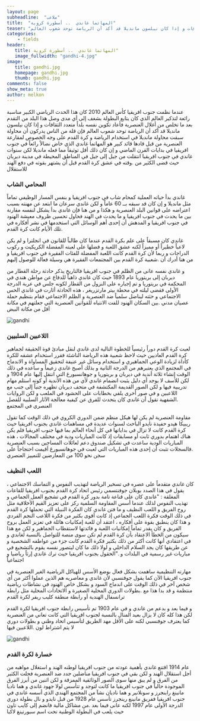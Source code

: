 ```yaml
---
layout: page
subheadline:  "ملاعب"
title:  "المهاتما غاندي  .. أسطورة كروية"
teaser: "عندما نظمت جنوب افريقيا كأس العالم 2010 كان هذا الحدث الرياضي الكبير مناسبة رائعة لتذكير العالم الذي كان يتابع البطولة بشغف إلى أي مدى وصل هذا البلد من التقدم بعد ما تخلص من أغلال العنصرية فأعاد تكوين نفسه بلداً متعدد الثقافات و إذا كان نيلسون مانديلا قد أكد أن الرياضة توحد شعوب العالم"
categories:
    - fields
header:
   title: المهاتما غاندي  .. أسطورة كروية"
   image_fullwidth: "gandhi-4.jpg"
image:
   title: gandhi.jpg
   homepage: gandhi.jpg
   thumb: gandhi.jpg
comments: false
show_meta: true
author: melkon
---
```



عندما نظمت جنوب افريقيا كأس العالم 2010 كان هذا الحدث الرياضي الكبير مناسبة رائعة لتذكير العالم الذي كان يتابع البطولة بشغف إلى أي مدى وصل هذا البلد من التقدم بعد ما تخلص من أغلال العنصرية فأعاد تكوين نفسه بلداً متعدد الثقافات و إذا كان نيلسون مانديلا قد أكد أن الرياضة توحد شعوب العالم فإن قلة من الناس يدركون أن محاولة سبقت محاولة مانديلا في استخدام الرياضة و كرة القدم على وجه الخصوص لمقارعة العنصرية من قبل قادها قائد كبير هو المهاتما غاندي الذي خاض نضالاً رائعاً في جنوب افريقيا في بدايات القرن الماضي و إن كان ذلك أقل توثيقاً مما فعله مانديلا لكن سنوات غاندي في جنوب افريقيا انتقلت من جيل إلى جيل في المناطق المحيطة في مدينة ديربان حيث قضى الكثير من .وقته في عشق كرة القدم قبل أن يشتهر بقوته في دفع الهند للاستقلال

###  المحامي الشاب

غاندي بدأ حياته العملية كمحام شاب في جنوب افريقيا و بنفس المسار الوظيفي تماماً مثل مانديلا و إن كان قد سبقه بــ 60 عاماً و لكن غاندي سرعان ما ابتعد عن مهنته بسبب اعتراضه على قوانين البلد العنصرية و هكذا و من هنا فإن غاندي بدأ يشكل لنفسه مقارنة بين ما يحدث في جنوب افريقيا و ما يحدث في الهند فحاول تحسين ظروف معيشة الهنود في جنوب افريقيا و المدهش أن إحدى أهم الوسائل التي استخدمها في نشر أفكاره في .تلك الأيام كانت كرة القدم

غاندي كان مسبقاً على علم بكرة القدم عندما كان طالباً للقانون في انجلترا و لم يكن لاعباً خطيراً أو مميزاً لكنه عشق اللعبة و فضلها على لعبته المفضلة الكريكيت و ركوب الدراجات و ربما لأن كرة القدم كانت اللعبة المفضلة للفئات الفقيرة في جنوب افريقيا و من هنا أدرك أن .شعبية كرة القدم بين المجتمعات الفقيرة هي وسيلة فعالة للوصول إليهم

و غاندي نفسه عانى من الظلم في جنوب افريقيا فالتاريخ يذكر حادثة رحلة القطار من ديربان إلى بريتوريا عام 1893 حيث كان غاندي ذاهباً للدفاع عن مواطن هندي في المحكمة في بريتوريا و تم إجباره على النزول من القطار لكونه جلس في عربة الدرجة الأولى فقضى ليلته في محطة بيتر مارتزريغر ، هذه الحادثة أثارت في غاندي الحس الاجتماعي و حثته ليناضل سلمياً ضد العنصرية و الظلم الاجتماعي فقام بتنظيم حملة عصيان مدني .بين السكان الهنود للفت الانتباه للقوانين العنصرية التي جعلتهم في مكانة أقل من مكانة البيض


<img src="{{ site.url }}/images/gandhi-3.jpg" alt="gandhi"/>


###  اللاعبين السلبيين

لعبت كرة القدم دوراً رئيسياً للخطوة التالية لدى غاندي لنقل مبادئ قوة الحقيقة لجماهير كرة القدم العاديين حيث لاحظ شعبية هذه الرياضة الناشئة فقرر استخدام عشقه للكرة كأداة لزيادة الوعي الجماهيري و استخدام وسائل غير عنيفة لتحقيق المساواة و الاندماج في المجتمع الذي يعتبرهم من الدرجة الثانية و بذلك أصبح غاندي زعيماً و ساعده في ذلك الوقت إنشاء ثلاثة أندية في ديربان و بريتوريا و جوهانسبورغ التي انتقل إليها عام 1904 و لكن للأسف لا يوجد أي دليل يثبت انضمام غاندي لأي من هذه الأندية أو كونه استلم مهام تدريبية فيها و لكن الصور القديمة المكتشفة في متحف ديربان تظهره جنباً إلى جنب مع اللاعبين و في صور أخرى يلقي بخطابات على الحشود في الملعب و لكن الروايات .الشفهية تقول أن غاندي كان يتحدث للفرق عن كيفية معالجة الآثار السلبية للفصل العنصري في المجتمع

مقاومة العنصرية لم يكن لها هيكل منظم ضمن الدوري الكروي في ذلك الوقت كما تقول ريبيكا هيدو حفيدة نايدو الباحث لسنوات عديدة في مساهمات غاندي بجنوب افريقيا حيث كرة القدم كانت لا تزال في بداياتها في كل أنحاء العالم بما فيها جنوب افريقيا فلم يكن هناك اهتمام بدوري ثابت أو مسابقات إذ كانت المباريات ودية في مختلف المجالات ، هذه المباريات الودية ساعدت في تشكيل صندوق دعم لعائلات المساجين بسبب العنصرية .فالسجلات تثبت أن إحدى هذه المباريات التي لعبت في جوهانسبورغ أقيمت احتجاجاً على سجن نحو 100 من المعارضين للتمييز العنصري

### اللعب النظيف

كان غاندي متقدماً على عصره في تسخير الرياضة لتهذيب النفوس و التماسك الاجتماعي ، يقول في هذا الصدد بوبلان جوفنتسمي رئيس اتحاد كرة القدم بجنوب افريقيا للقاعات المغلقة : "غاندي كان على قناعة تامة بدور كرة القدم في تشجيع العمل الجماعي و تهذيب النفوس لذلك عندما أسس المقاومة السلمية ركز على تعزيز القيم الأخلاقية مثل روح الفريق و اللعب النظيف و ما فتن غاندي كان الفكرة النبيلة التي تحملها كرة القدم في ذلك الوقت فكرة اللعب الجماعي إذ كانت أقوى بكثير من فكرة اللاعب النجم الفردي و هذا كان ينطبق بقوة على أفكاره ، اعتقد أن للعبة إمكانيات هائلة في تعزيز العمل بروح الفريق و كان يقدر تماماً إمكانيات اللعبة و فائدتها لاستقطاب الجماهير و لكن مع هذا سيكون من الخطأ الاعتقاد بأن كرة القدم لم تكن سوى منصة للتواصل بالنسبة لغاندي و في اعتقادي أنها كانت أكثر من ذلك بكثير فكرة القدم كانت جزء من عواطفه الشخصية و عن طريقها كان يجد السلام الداخلي و لولا ذلك ما كان ليتصور نفسه يقوم بالتشجيع في مباريات غير رسمية في البلدات و ."الحقول بجنوب افريقيا حيث ترك غاندي إرثاً رياضيا و اجتماعياً

مهارته التنظيمية ساهمت بشكل فعال بوضع الأسس للهياكل الرياضية الغير العنصرية في جنوب افريقيا الآن كما يقول جوفنسبي لأن غاندي و معاصريه هم الذين عملوا أكثر من أي شخص آخر في ذلك الوقت على اندماج السود و بشكل خاص الهنود في نشاطات رياضية منتظمة و قد بدا هذا مع .بطولات الدوري المحلية الصغيرة و الاتحادات المحلية مثل رابطة ترانسفال الهندية أو رابطة منطقة كليب ريفر لكرة القدم

و فيما بعد و بدعم من غاندي و في عام 1903 تم تأسيس رابطة جنوب افريقيا لكرة القدم لكن هذا كله كان لا يزال بعيد المنال بالنسبة لجنوب افريقيا التي كانت تعاني من العنصرية كما يعترف جوفنسبي لكنه على الأقل مهد الطريق لتأسيس اتحاد وطني و بطولات دوري لا يتم اشتراط لون .اللاعبين فيها

<img src="{{ site.url }}/images/gandhi-2.jpg" alt="gandhi"/>


### خسارة لكرة القدم

عام 1914 اقتنع غاندي بأهمية عودته من جنوب افريقيا لوطنه الهند و استغلال مواهبه من أجل استقلال الهند و لكن بقي في جنوب افريقيا مناضلين جدد ضد العنصرية فحلت الكثير من الفرق و لم يبق منها سوى الصور الوثائقية الممزقة و لكن اثنين من أبرز الفرق الموجودة حالياً في جنوب افريقيا ما كانت لتوجد و تتأسس لولا جهود غاندي و هما ناديا مانينغ راينجرز و سونلانير و هما ناديان نشآ من المجتمع الهندي الذي أسسه غاندي في جنوب افريقيا ففريق مانينغ رينجرز تأسس عام 1928 من قبل نايدو و نال بطولة دوري الدرجة الأولى عام 1997 لكنه عانى فيما بعد .من مشاكل مالية فانضم إلى كايب تاون حيث يلعب في البطولة الوطنية تحت اسم سبورتينغ لاكبا
